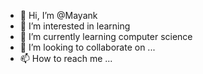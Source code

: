 - 👋 Hi, I’m @Mayank
- 👀 I’m interested in learning 
- 🌱 I’m currently learning computer science
- 💞️ I’m looking to collaborate on ...
- 📫 How to reach me ...

<!---
Mayank11111/Mayank11111 is a ✨ special ✨ repository because its `README.md` (this file) appears on your GitHub profile.
You can click the Preview link to take a look at your changes.
--->
